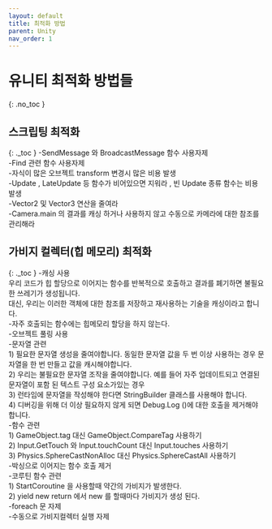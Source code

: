```yaml
---
layout: default
title: 최적화 방법
parent: Unity
nav_order: 1
---
```


# 유니티 최적화 방법들
{: .no_toc }

## 스크립팅 최적화
{: ._toc }
  -SendMessage 와 BroadcastMessage 함수 사용자제  
  -Find 관련 함수 사용자제  
  -자식이 많은 오브젝트 transform 변경시 많은 비용 발생  
  -Update , LateUpdate 등 함수가 비어있으면   지워라 , 빈 Update 종류 함수는 비용발생  
  -Vector2 및 Vector3 연산을 줄여라  
  -Camera.main 의 결과를 캐싱 하거나 사용하지 않고 수동으로 카메라에 대한 참조를 관리해라   

## 가비지 컬렉터(힙 메모리) 최적화
{: ._toc }
  -캐싱 사용  
   우리 코드가 힙 할당으로 이어지는 함수를 반복적으로 호출하고 결과를 폐기하면 불필요한 쓰레기가 생성됩니다.  
   대신, 우리는 이러한 객체에 대한 참조를 저장하고 재사용하는 기술을 캐싱이라고 합니다.  
  -자주 호출되는 함수에는 힙메모리 할당을 하지 않는다.  
  -오브젝트 풀링 사용  
  -문자열 관련  
    1) 필요한 문자열 생성을 줄여야합니다. 동일한 문자열 값을 두 번 이상 사용하는 경우 문자열을 한 번 만들고 값을 캐시해야합니다.  
    2) 우리는 불필요한 문자열 조작을 줄여야합니다. 예를 들어 자주 업데이트되고 연결된 문자열이 포함 된 텍스트 구성 요소가있는 경우  
    3) 런타임에 문자열을 작성해야 한다면 StringBuilder 클래스를 사용해야 합니다.  
    4) 디버깅을 위해 더 이상 필요하지 않게 되면 Debug.Log ()에 대한 호출을 제거해야 합니다.  
  -함수 관련  
    1) GameObject.tag 대신 GameObject.CompareTag 사용하기  
    2) Input.GetTouch 와 Input.touchCount 대신 Input.touches 사용하기  
    3) Physics.SphereCastNonAlloc 대신 Physics.SphereCastAll 사용하기  
  -박싱으로 이어지는 함수 호출 제거  
  -코루틴 함수 관련  
    1) StartCoroutine 을 사용할때 약간의 가비지가 발생한다.  
    2) yield new return 에서 new 를 할때마다 가비지가 생성 된다.  
  -foreach 문 자제  
  -수동으로 가비지컬렉터 실행 자제  